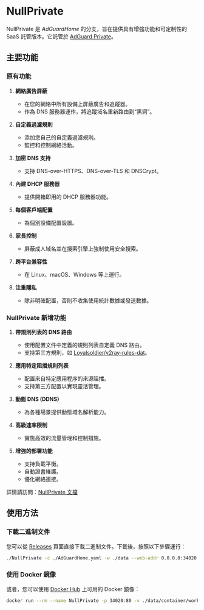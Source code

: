 # NullPrivate

NullPrivate 是 _AdGuardHome_ 的分支，旨在提供具有增強功能和可定制性的 SaaS 託管版本。它託管於 [AdGuard Private](https://nullprivate.com)。

## 主要功能

### 原有功能

1. **網絡廣告屏蔽**

   - 在您的網絡中所有設備上屏蔽廣告和追蹤器。
   - 作為 DNS 服務器運作，將追蹤域名重新路由到“黑洞”。

2. **自定義過濾規則**

   - 添加您自己的自定義過濾規則。
   - 監控和控制網絡活動。

3. **加密 DNS 支持**

   - 支持 DNS-over-HTTPS、DNS-over-TLS 和 DNSCrypt。

4. **內建 DHCP 服務器**

   - 提供開箱即用的 DHCP 服務器功能。

5. **每個客戶端配置**

   - 為個別設備配置設置。

6. **家長控制**

   - 屏蔽成人域名並在搜索引擎上強制使用安全搜索。

7. **跨平台兼容性**

   - 在 Linux、macOS、Windows 等上運行。

8. **注重隱私**
   - 除非明確配置，否則不收集使用統計數據或發送數據。

### NullPrivate 新增功能

1. **帶規則列表的 DNS 路由**

   - 使用配置文件中定義的規則列表自定義 DNS 路由。
   - 支持第三方規則，如 [Loyalsoldier/v2ray-rules-dat](https://github.com/Loyalsoldier/v2ray-rules-dat)。

2. **應用特定阻擋規則列表**

   - 配置來自特定應用程序的來源阻擋。
   - 支持第三方配置以實現靈活管理。

3. **動態 DNS (DDNS)**

   - 為各種場景提供動態域名解析能力。

4. **高級速率限制**

   - 實施高效的流量管理和控制措施。

5. **增強的部署功能**
   - 支持負載平衡。
   - 自動證書維護。
   - 優化網絡連接。

詳情請訪問：[NullPrivate 文檔](https://nullprivate.com/docs/)

## 使用方法

### 下載二進制文件

您可以從 [Releases](https://github.com/NullPrivate/NullPrivate/releases) 頁面直接下載二進制文件。下載後，按照以下步驟運行：

```bash
./NullPrivate -c ./AdGuardHome.yaml -w ./data --web-addr 0.0.0.0:34020 --local-frontend --no-check-update --verbose
```

### 使用 Docker 鏡像

或者，您可以使用 [Docker Hub](https://hub.docker.com/repository/docker/nullprivate/nullprivate) 上可用的 Docker 鏡像：

```bash
docker run --rm --name NullPrivate -p 34020:80 -v ./data/container/work:/opt/adguardhome/work -v ./data/container/conf:/opt/adguardhome/conf nullprivate/nullprivate:latest
```